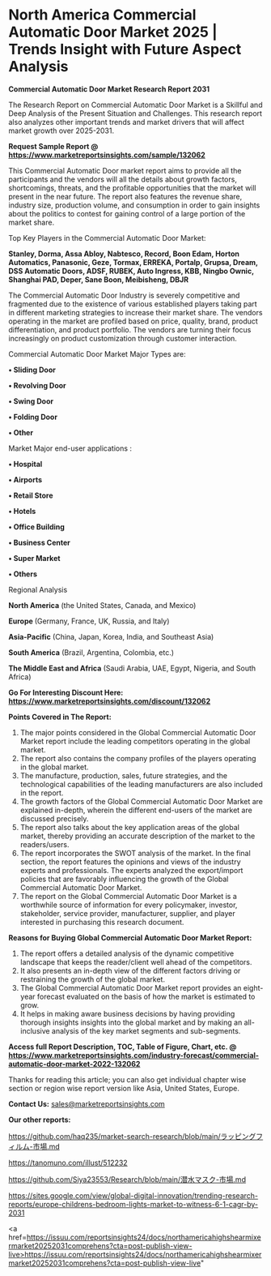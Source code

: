 # North America Commercial Automatic Door Market 2025 | Trends Insight with Future Aspect Analysis

<strong>Commercial Automatic Door Market Research Report 2031</strong>

The Research Report on Commercial Automatic Door Market is a Skillful and Deep Analysis of the Present Situation and Challenges. This research report also analyzes other important trends and market drivers that will affect market growth over 2025-2031.

<strong>Request Sample Report @ <a href=https://www.marketreportsinsights.com/sample/132062>https://www.marketreportsinsights.com/sample/132062</a></strong>

This Commercial Automatic Door market report aims to provide all the participants and the vendors will all the details about growth factors, shortcomings, threats, and the profitable opportunities that the market will present in the near future. The report also features the revenue share, industry size, production volume, and consumption in order to gain insights about the politics to contest for gaining control of a large portion of the market share.

Top Key Players in the Commercial Automatic Door Market:

<strong>Stanley, Dorma, Assa Abloy, Nabtesco, Record, Boon Edam, Horton Automatics, Panasonic, Geze, Tormax, ERREKA, Portalp, Grupsa, Dream, DSS Automatic Doors, ADSF, RUBEK, Auto Ingress, KBB, Ningbo Ownic, Shanghai PAD, Deper, Sane Boon, Meibisheng, DBJR</strong>

The Commercial Automatic Door Industry is severely competitive and fragmented due to the existence of various established players taking part in different marketing strategies to increase their market share. The vendors operating in the market are profiled based on price, quality, brand, product differentiation, and product portfolio. The vendors are turning their focus increasingly on product customization through customer interaction.

Commercial Automatic Door Market Major Types are:

<strong>• Sliding Door

• Revolving Door

• Swing Door

• Folding Door

• Other</strong>

Market Major end-user applications :

<strong>• Hospital

• Airports

• Retail Store

• Hotels

• Office Building

• Business Center

• Super Market

• Others</strong>

Regional Analysis

</u><strong><b>North America</b></strong> (the United States, Canada, and Mexico)

<strong><b>Europe </b></strong>(Germany, France, UK, Russia, and Italy)

<strong><b>Asia-Pacific</b></strong> (China, Japan, Korea, India, and Southeast Asia)

<strong><b>South America</b></strong> (Brazil, Argentina, Colombia, etc.)

<strong><b>The Middle East and Africa</b></strong> (Saudi Arabia, UAE, Egypt, Nigeria, and South Africa)

<strong>Go For Interesting Discount Here: <a href=https://www.marketreportsinsights.com/discount/132062>https://www.marketreportsinsights.com/discount/132062</a></strong>

<strong>Points Covered in The Report:</strong>
<ol>
  <li>The major points considered in the Global Commercial Automatic Door Market report include the leading competitors operating in the global market.</li>
  <li>The report also contains the company profiles of the players operating in the global market.</li>
  <li>The manufacture, production, sales, future strategies, and the technological capabilities of the leading manufacturers are also included in the report.</li>
  <li>The growth factors of the Global Commercial Automatic Door Market are explained in-depth, wherein the different end-users of the market are discussed precisely.</li>
  <li>The report also talks about the key application areas of the global market, thereby providing an accurate description of the market to the readers/users.</li>
  <li>The report incorporates the SWOT analysis of the market. In the final section, the report features the opinions and views of the industry experts and professionals. The experts analyzed the export/import policies that are favorably influencing the growth of the Global Commercial Automatic Door Market.</li>
  <li>The report on the Global Commercial Automatic Door Market is a worthwhile source of information for every policymaker, investor, stakeholder, service provider, manufacturer, supplier, and player interested in purchasing this research document.</li>
</ol>
<strong>Reasons for Buying Global Commercial Automatic Door Market Report:</strong>

<ol>
  <li>The report offers a detailed analysis of the dynamic competitive landscape that keeps the reader/client well ahead of the competitors.</li>
  <li>It also presents an in-depth view of the different factors driving or restraining the growth of the global market.</li>
  <li>The Global Commercial Automatic Door Market report provides an eight-year forecast evaluated on the basis of how the market is estimated to grow.</li>
  <li>It helps in making aware business decisions by having providing thorough insights insights into the global market and by making an all-inclusive analysis of the key market segments and sub-segments.</li>
</ol>
<strong>Access full Report Description, TOC, Table of Figure, Chart, etc. @ <a href=https://www.marketreportsinsights.com/industry-forecast/commercial-automatic-door-market-2022-132062>https://www.marketreportsinsights.com/industry-forecast/commercial-automatic-door-market-2022-132062</a></strong>


Thanks for reading this article; you can also get individual chapter wise section or region wise report version like Asia, United States, Europe.

<strong>Contact Us:</strong>
sales@marketreportsinsights.com

<strong>Our other reports:</strong>

<a href=https://github.com/haq235/market-search-research/blob/main/ラッピングフィルム-市場.md>https://github.com/haq235/market-search-research/blob/main/ラッピングフィルム-市場.md</a>

<a href=https://tanomuno.com/illust/512232>https://tanomuno.com/illust/512232</a>

<a href=https://github.com/Siya23553/Research/blob/main/潜水マスク-市場.md>https://github.com/Siya23553/Research/blob/main/潜水マスク-市場.md</a>

<a href=https://sites.google.com/view/global-digital-innovation/trending-research-reports/europe-childrens-bedroom-lights-market-to-witness-6-1-cagr-by-2031>https://sites.google.com/view/global-digital-innovation/trending-research-reports/europe-childrens-bedroom-lights-market-to-witness-6-1-cagr-by-2031</a>

<a href=https://issuu.com/reportsinsights24/docs/northamericahighshearmixermarket20252031comprehens?cta=post-publish-view-live>https://issuu.com/reportsinsights24/docs/northamericahighshearmixermarket20252031comprehens?cta=post-publish-view-live</a>"
